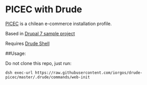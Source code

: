 # PICEC with Drude

[PICEC](https://www.drupal.org/project/picec) is a chilean e-commerce installation profile.

Based in [Drupal 7 sample project](https://github.com/blinkreaction/drude-d7-testing)

Requires [Drude Shell](https://github.com/blinkreaction/drude)

##Usage:

Do not clone this repo, just run:
```
dsh exec-url https://raw.githubusercontent.com/iorgos/drude-picec/master/.drude/commands/web-init
```
